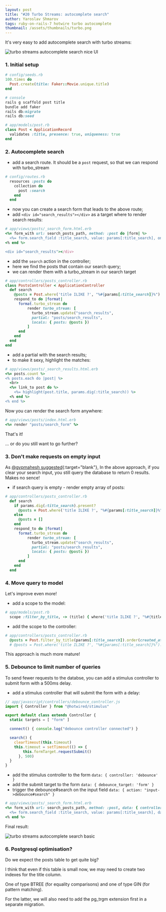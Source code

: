 ```yaml
---
layout: post
title: "#20 Turbo Streams: autocomplete search"
author: Yaroslav Shmarov
tags: ruby-on-rails-7 hotwire turbo autocomplete
thumbnail: /assets/thumbnails/turbo.png
---
```


It's very easy to add autocomplete search with turbo streams:

![turbo streams autocomplete search nice UI](assets/images/sexier-autocomplete-search.gif)

### 1. Initial setup

```ruby
# config/seeds.rb
100.times do
  Post.create(title: Faker::Movie.unique.title)
end
```

```ruby
# console
rails g scaffold post title
bundle add faker
rails db:migrate
rails db:seed
```

```ruby
# app/models/post.rb
class Post < ApplicationRecord
  validates :title, presence: true, uniqueness: true
end
```

### 2. Autocomplete search

* add a search route. It should be a `post` request, so that we can respond with turbo_stream

```ruby
# config/routes.rb
  resources :posts do
    collection do
      post :search
    end
  end
```

* now you can create a search form that leads to the above route;
* add `<div id="search_results"></div>` as a target where to render search results:

```ruby
# app/views/posts/_search_form.html.erb
<%= form_with url: search_posts_path, method: :post do |form| %>
  <%= form.search_field :title_search, value: params[:title_search], oninput: "this.form.requestSubmit()" %>
<% end %>

<div id="search_results"></div>
```

* add the `search` action in the controller;
* here we find the posts that contain our search query;
* we can render them with a turbo_stream in our search target

```ruby
# app/controllers/posts_controller.rb
class PostsController < ApplicationController
  def search
    @posts = Post.where('title ILIKE ?', "%#{params[:title_search]}%").order(created_at: :desc)
    respond_to do |format|
      format.turbo_stream do
          render turbo_stream: [
            turbo_stream.update("search_results",
            partial: "posts/search_results",
            locals: { posts: @posts })
          ]
      end
    end
  end
end
```

* add a partial with the search results;
* to make it sexy, highlight the matches:

```ruby
# app/views/posts/_search_results.html.erb
<%= posts.count %>
<% posts.each do |post| %>
  <br>
  <%= link_to post do %>
    <%= highlight(post.title, params.dig(:title_search)) %>
  <% end %>
<% end %>
```

Now you can render the search form anywhere:

```ruby
# app/views/posts/index.html.erb
<%= render "posts/search_form" %>
```

That's it!

... or do you still want to go further?

### 3. Don't make requests on empty input

As [@gvpmahesh suggested](https://twitter.com/gvpmahesh/status/1478920884941295617){:target="blank"},
In the above approach, if you clear your search input, you still query the database to return 0 results. Makes no sence!

* if search query is empty - render empty array of posts:

```ruby
# app/controllers/posts_controller.rb
  def search
    if params.dig(:title_search).present?
      @posts = Post.where('title ILIKE ?', "%#{params[:title_search]}%").order(created_at: :desc)
    else
      @posts = []
    end
    respond_to do |format|
      format.turbo_stream do
          render turbo_stream: [
            turbo_stream.update("search_results",
            partial: "posts/search_results",
            locals: { posts: @posts })
          ]
      end
    end
  end
```

### 4. Move query to model

Let's improve even more!

* add a scope to the model:

```ruby
# app/models/post.rb
  scope :filter_by_title, -> (title) { where('title ILIKE ?', "%#{title}%") }
```

* add the scope to the controller:

```ruby
# app/controllers/posts_controller.rb
  @posts = Post.filter_by_title(params[:title_search]).order(created_at: :desc)
  # @posts = Post.where('title ILIKE ?', "%#{params[:title_search]}%").order(created_at: :desc)
```

This approach is much more mature!

### 5. Debounce to limit number of queries

To send fewer requests to the databse, you can add a stimulus controller to submit form with a 500ms delay.

* add a stimulus controller that will submit the form with a delay:

```js
// app/javascript/controllers/debounce_controller.js
import { Controller } from "@hotwired/stimulus"

export default class extends Controller {
  static targets = [ "form" ]

  connect() { console.log("debounce controller connected") }

  search() {
    clearTimeout(this.timeout)
    this.timeout = setTimeout(() => {
        this.formTarget.requestSubmit()
      }, 500)
  }
}
```

* add the stimulus controller to the form `data: { controller: 'debounce' }`
* add the submit target to the form `data: { debounce_target: 'form' }`
* trigger the debounce#search on the input field `data: { action: "input->debounce#search" }`

```ruby
# app/views/posts/_search_form.html.erb
<%= form_with url: search_posts_path, method: :post, data: { controller: 'debounce', debounce_target: 'form' } do |form| %>
  <%= form.search_field :title_search, value: params[:title_search], data: { action: "input->debounce#search" } %>
<% end %>
```

Final result:

![turbo streams autocomplete search basic](assets/images/autocomplete-search.gif)

### 6. Postgresql optimisation?

Do we expect the posts table to get quite big?

I think that even if this table is small now, we may need to create two indexes for the title column.

One of type BTREE (for equality comparisons) and one of type GIN (for pattern matching).

For the latter, we will also need to add the pg_trgm extension first in a separate migration.
